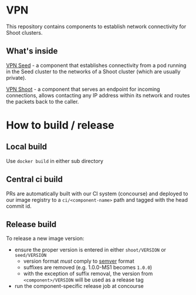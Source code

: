 # VPN

This repository contains components to establish network connectivity for Shoot clusters.

## What's inside

[VPN Seed](seed) - a component that establishes connectivity from a pod running in the Seed cluster to the networks of a Shoot cluster (which are usually private).

[VPN Shoot](shoot) - a component that serves an endpoint for incoming connections, allows contacting any IP address within its network and routes the packets back to the caller.

# How to build / release

## Local build

Use `docker build` in either sub directory

## Central ci build

PRs are automatically built with our CI system (concourse) and
deployed to our image registry to a `ci/<component-name>` path and tagged with
the head commit id.

## Release build

To release a new image version:

- ensure the proper version is entered in either `shoot/VERSION` or `seed/VERSION`
  - version format _must_ comply to [semver](https://semver.org) format
  - suffixes are removed (e.g. 1.0.0-MS1 becomes `1.0.0`)
  - with the exception of suffix removal, the version from `<component>/VERSION`
    will be used as a release tag
- run the component-specific release job at concourse

